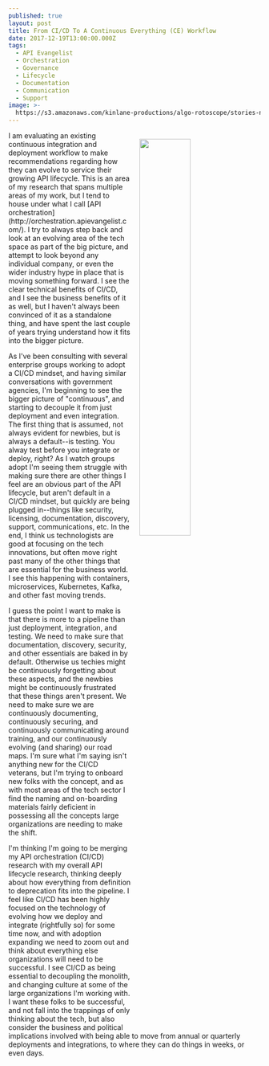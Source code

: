 ```yaml
---
published: true
layout: post
title: From CI/CD To A Continuous Everything (CE) Workflow
date: 2017-12-19T13:00:00.000Z
tags:
  - API Evangelist
  - Orchestration
  - Governance
  - Lifecycle
  - Documentation
  - Communication
  - Support
image: >-
  https://s3.amazonaws.com/kinlane-productions/algo-rotoscope/stories-new/27_93_800_500_0_max_0_-1_-1.jpg
---
```

<p><img src="https://s3.amazonaws.com/kinlane-productions/algo-rotoscope/stories-new/27_93_800_500_0_max_0_-1_-1.jpg" align="right" width="45%" style="padding: 15px;" /></p>I am evaluating an existing continuous integration and deployment workflow to make recommendations regarding how they can evolve to service their growing API lifecycle. This is an area of my research that spans multiple areas of my work, but I tend to house under what I call [API orchestration](http://orchestration.apievangelist.com/). I try to always step back and look at an evolving area of the tech space as part of the big picture, and attempt to look beyond any individual company, or even the wider industry hype in place that is moving something forward. I see the clear technical benefits of CI/CD, and I see the business benefits of it as well, but I haven't always been convinced of it as a standalone thing, and have spent the last couple of years trying understand how it fits into the bigger picture.

As I've been consulting with several enterprise groups working to adopt a CI/CD mindset, and having similar conversations with government agencies, I'm beginning to see the bigger picture of "continuous", and starting to decouple it from just deployment and even integration. The first thing that is assumed, not always evident for newbies, but is always a default--is testing. You alway test before you integrate or deploy, right? As I watch groups adopt I'm seeing them struggle with making sure there are other things I feel are an obvious part of the API lifecycle, but aren't default in a CI/CD mindset, but quickly are being plugged in--things like security, licensing, documentation, discovery, support, communications, etc. In the end, I think us technologists are good at focusing on the tech innovations, but often move right past many of the other things that are essential for the business world. I see this happening with containers, microservices, Kubernetes, Kafka, and other fast moving trends.

I guess the point I want to make is that there is more to a pipeline than just deployment, integration, and testing. We need to make sure that documentation, discovery, security, and other essentials are baked in by default. Otherwise us techies might be continuously forgetting about these aspects, and the newbies might be continuously frustrated that these things aren't present. We need to make sure we are continuously documenting, continuously securing, and continuously communicating around training, and our continuously evolving (and sharing) our road maps. I'm sure what I'm saying isn't anything new for the CI/CD veterans, but I'm trying to onboard new folks with the concept, and as with most areas of the tech sector I find the naming and on-boarding materials fairly deficient in possessing all the concepts large organizations are needing to make the shift.

I'm thinking I'm going to be merging my API orchestration (CI/CD) research with my overall API lifecycle research, thinking deeply about how everything from definition to deprecation fits into the pipeline. I feel like CI/CD has been highly focused on the technology of evolving how we deploy and integrate (rightfully so) for some time now, and with adoption expanding we need to zoom out and think about everything else organizations will need to be successful. I see CI/CD as being essential to decoupling the monolith, and changing culture at some of the large organizations I'm working with. I want these folks to be successful, and not fall into the trappings of only thinking about the tech, but also consider the business and political implications involved with being able to move from annual or quarterly deployments and integrations, to where they can do things in weeks, or even days.
